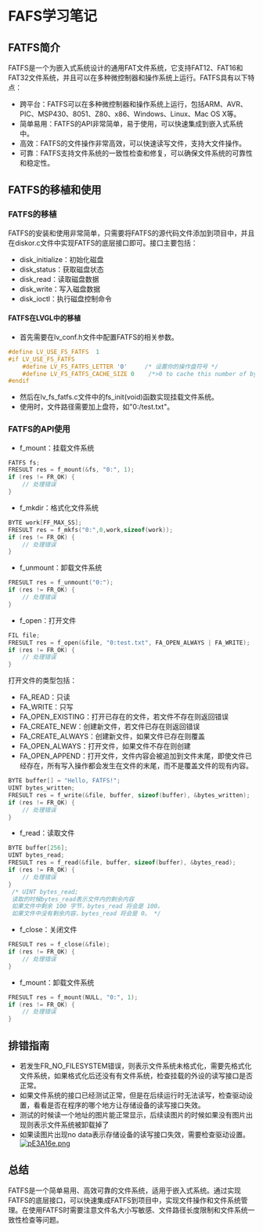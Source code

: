 # FAFS学习笔记
## FATFS简介
FATFS是一个为嵌入式系统设计的通用FAT文件系统，它支持FAT12、FAT16和FAT32文件系统，并且可以在多种微控制器和操作系统上运行。FATFS具有以下特点：
- 跨平台：FATFS可以在多种微控制器和操作系统上运行，包括ARM、AVR、PIC、MSP430、8051、Z80、x86、Windows、Linux、Mac OS X等。
- 简单易用：FATFS的API非常简单，易于使用，可以快速集成到嵌入式系统中。
- 高效：FATFS的文件操作非常高效，可以快速读写文件，支持大文件操作。
- 可靠：FATFS支持文件系统的一致性检查和修复，可以确保文件系统的可靠性和稳定性。

## FATFS的移植和使用
### FATFS的移植
FATFS的安装和使用非常简单，只需要将FATFS的源代码文件添加到项目中，并且在diskor.c文件中实现FATFS的底层接口即可。接口主要包括：
- disk_initialize：初始化磁盘
- disk_status：获取磁盘状态
- disk_read：读取磁盘数据
- disk_write：写入磁盘数据
- disk_ioctl：执行磁盘控制命令
#### FATFS在LVGL中的移植
- 首先需要在lv_conf.h文件中配置FATFS的相关参数。
```c
#define LV_USE_FS_FATFS  1
#if LV_USE_FS_FATFS
    #define LV_FS_FATFS_LETTER '0'     /* 设置你的操作盘符号 */
    #define LV_FS_FATFS_CACHE_SIZE 0    /*>0 to cache this number of bytes in lv_fs_read()*/
#endif
```
- 然后在lv_fs_fatfs.c文件中的fs_init(void)函数实现挂载文件系统。
- 使用时，文件路径需要加上盘符，如"0:/test.txt"。

### FATFS的API使用
- f_mount：挂载文件系统
```c
FATFS fs;
FRESULT res = f_mount(&fs, "0:", 1);
if (res != FR_OK) {
    // 处理错误
}
```
- f_mkdir：格式化文件系统
```c
BYTE work[FF_MAX_SS];
FRESULT res = f_mkfs("0:",0,work,sizeof(work));
if (res != FR_OK) {
    // 处理错误
}
```
- f_unmount：卸载文件系统
```c
FRESULT res = f_unmount("0:");
if (res != FR_OK) {
    // 处理错误
}
```
- f_open：打开文件

```c
FIL file;
FRESULT res = f_open(&file, "0:test.txt", FA_OPEN_ALWAYS | FA_WRITE);
if (res != FR_OK) {
    // 处理错误
}
```
打开文件的类型包括：
- FA_READ：只读
- FA_WRITE：只写
- FA_OPEN_EXISTING：打开已存在的文件，若文件不存在则返回错误
- FA_CREATE_NEW：创建新文件，若文件已存在则返回错误
- FA_CREATE_ALWAYS：创建新文件，如果文件已存在则覆盖
- FA_OPEN_ALWAYS：打开文件，如果文件不存在则创建	
- FA_OPEN_APPEND：打开文件，文件内容会被追加到文件末尾，即使文件已经存在，所有写入操作都会发生在文件的末尾，而不是覆盖文件的现有内容。

```c
BYTE buffer[] = "Hello, FATFS!";
UINT bytes_written;
FRESULT res = f_write(&file, buffer, sizeof(buffer), &bytes_written);
if (res != FR_OK) {
    // 处理错误
}
```
- f_read：读取文件
```c
BYTE buffer[256];
UINT bytes_read;
FRESULT res = f_read(&file, buffer, sizeof(buffer), &bytes_read);
if (res != FR_OK) {
    // 处理错误
}
 /* UINT bytes_read;
 读取的时候bytes_read表示文件内的剩余内容
 如果文件中剩余 100 字节，bytes_read 将会是 100。
 如果文件中没有剩余内容，bytes_read 将会是 0。 */
```
- f_close：关闭文件
```c
FRESULT res = f_close(&file);
if (res != FR_OK) {
    // 处理错误
}
```
- f_mount：卸载文件系统
```c
FRESULT res = f_mount(NULL, "0:", 1);
if (res != FR_OK) {
    // 处理错误
}
```
## 排错指南
- 若发生FR_NO_FILESYSTEM错误，则表示文件系统未格式化，需要先格式化文件系统，如果格式化后还没有有文件系统，检查挂载的外设的读写接口是否正常。
- 如果文件系统的接口已经测试正常，但是在后续运行时无法读写，检查驱动设置，看看是否在程序的哪个地方让存储设备的读写接口失效。
- 测试的时候读一个地址的图片能正常显示，后续读图片的时候如果没有图片出现则表示文件系统被卸载掉了
- 如果读图片出现no data表示存储设备的读写接口失效，需要检查驱动设置。
    [![pE3A16e.png](https://s21.ax1x.com/2025/02/26/pE3A16e.png)](https://imgse.com/i/pE3A16e)

## 总结
FATFS是一个简单易用、高效可靠的文件系统，适用于嵌入式系统。通过实现FATFS的底层接口，可以快速集成FATFS到项目中，实现文件操作和文件系统管理。在使用FATFS时需要注意文件名大小写敏感、文件路径长度限制和文件系统一致性检查等问题。